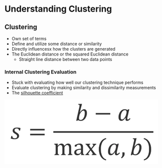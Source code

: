 # Understanding Clustering

## Clustering

* Own set of terms
* Define and utilize some distance or similarity
* Directly influencesx how the clusters are generated
* The Euclidean distance or the squared Euclidean distance
  * Straight line distance between two data points

### Internal Clustering Evaluation

* Stuck with evaluating how well our clustering technique performs
* Evaluate clustering by making similarity and dissimilarity measurements
* The [silhouette coefficient][1]

![alt text](silhouette_coefficient.png)

[1]: https://en.wikipedia.org/wiki/Silhouette_(clustering)